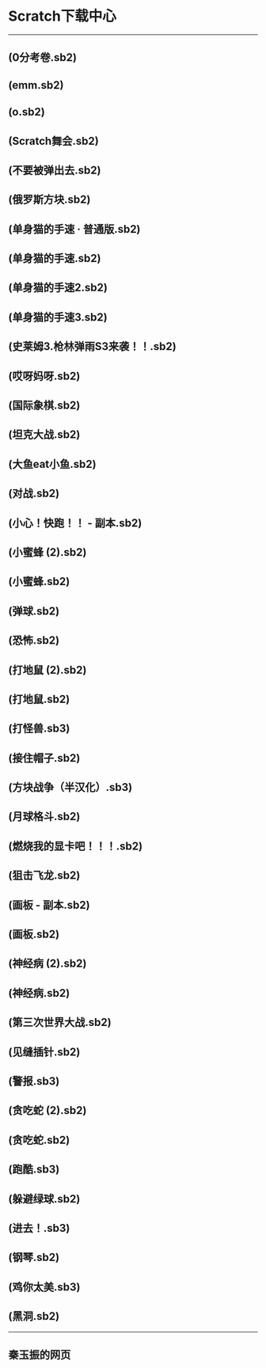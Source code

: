 # Scratch下载中心  
---  
##    (0分考卷.sb2)
##    (emm.sb2)
##    (o.sb2)
##    (Scratch舞会.sb2)
##    (不要被弹出去.sb2)
##    (俄罗斯方块.sb2)
##    (单身猫的手速 · 普通版.sb2)
##    (单身猫的手速.sb2)
##    (单身猫的手速2.sb2)
##    (单身猫的手速3.sb2)
##    (史莱姆3.枪林弹雨S3来袭！！.sb2)
##    (哎呀妈呀.sb2)
##    (国际象棋.sb2)
##    (坦克大战.sb2)
##    (大鱼eat小鱼.sb2)
##    (对战.sb2)
##    (小心！快跑！！ - 副本.sb2)
##    (小蜜蜂 (2).sb2)
##    (小蜜蜂.sb2)
##    (弹球.sb2)
##    (恐怖.sb2)
##    (打地鼠 (2).sb2)
##    (打地鼠.sb2)
##    (打怪兽.sb3)
##    (接住帽子.sb2)
##    (方块战争（半汉化）.sb3)
##    (月球格斗.sb2)
##    (燃烧我的显卡吧！！！.sb2)
##    (狙击飞龙.sb2)
##    (画板 - 副本.sb2)
##    (画板.sb2)
##    (神经病 (2).sb2)
##    (神经病.sb2)
##    (第三次世界大战.sb2)
##    (见缝插针.sb2)
##    (警报.sb3)
##    (贪吃蛇 (2).sb2)
##    (贪吃蛇.sb2)
##    (跑酷.sb3)
##    (躲避绿球.sb2)
##    (进去！.sb3)
##    (钢琴.sb2)
##    (鸡你太美.sb3)
##    (黑洞.sb2)
---  
##  秦玉振的网页  

